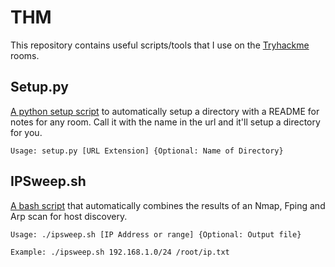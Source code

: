 # THM

This repository contains useful scripts/tools that I use on the [Tryhackme](https://tryhackme.com/) rooms.

## Setup.py
[A python setup script](setup.py) to automatically setup a directory with a README for notes for any room. Call it with the name in the url and it'll setup a directory for you.  

`Usage: setup.py [URL Extension] {Optional: Name of Directory}`

## IPSweep.sh
[A bash script](ipsweep.sh) that automatically combines the results of an Nmap, Fping and Arp scan for host discovery.

`Usage: ./ipsweep.sh [IP Address or range] {Optional: Output file}`

`Example: ./ipsweep.sh 192.168.1.0/24 /root/ip.txt`

